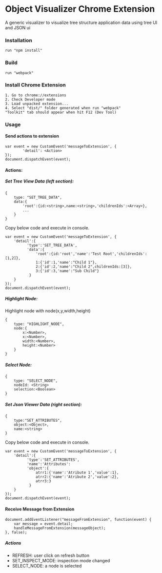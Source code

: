Object Visualizer Chrome Extension
==================================

A generic visualizer to visualize tree structure application data using tree UI and JSON ui

### Installation
    run "npm install"
### Build
    run "webpack"
### Install Chrome Extension
    1. Go to chrome://extensions
    2. Check Developer mode
    3. Load unpacked extension...
    4. Select "dist/" folder generated when run "webpack"
    "Toolkit" tab should appear when hit F12 (Dev Tool)
### Usage
#### Send actions to extension

    var event = new CustomEvent('messageToExtension', {
			'detail': <Action>
	});
	document.dispatchEvent(event);

#### Actions:

##### Set Tree View Data (left section):
    {
        type: "SET_TREE_DATA",
        data:{
            'root':{id:<string>,name:<string>,'childrenIds':<Array>},
            ...
        }
    }

Copy below code and execute in console.

    var event = new CustomEvent('messageToExtension', {
		'detail':{
              'type':'SET_TREE_DATA',
              'data':{
                  'root':{id:'root','name':'Test Root','childrenIds':[1,2]},
                  1:{'id':1,'name':"Child 1"},
                  2:{'id':2,'name':"Child 2",childrenIds:[3]},
                  3:{'id':3,'name':"Sub Child"}
               }
        }
	});
	document.dispatchEvent(event);

##### Highlight Node:

Highlight node with node(x,y,width,height)

    {
        type: "HIGHLIGHT_NODE",
        node:{
            x:<Number>,
            x:<Number>,
            width:<Number>,
            height:<Number>
        }
    }
##### Select Node:
    {
        type: "SELECT_NODE",
        nodeId: <String>
        selection:<Boolean>
    }
##### Set Json Viewer Data (right section):
    {
        type:"SET_ATTRIBUTES",
        object:<Object>,
        name:<string>
    }

Copy below code and execute in console.

    var event = new CustomEvent('messageToExtension', {
		'detail':{
              'type':'SET_ATTRIBUTES',
              'name':'Attributes':
              'object':{
                  atrr1:{'name':'Atribute 1','value':1},
                  atrr2:{'name':'Atribute 2','value':2},
                  atrr3:3
               }
        }
	});
	document.dispatchEvent(event);


#### Receive Message from Extension
    document.addEventListener("messageFromExtension", function(event) {
		var message = event.detail;
		handleMessageFromExtension(messageObject);
	}, false);

##### Actions
* REFRESH: user click on refresh button
* SET_INSPECT_MODE:  inspection mode changed
* SELECT_NODE: a node is selected